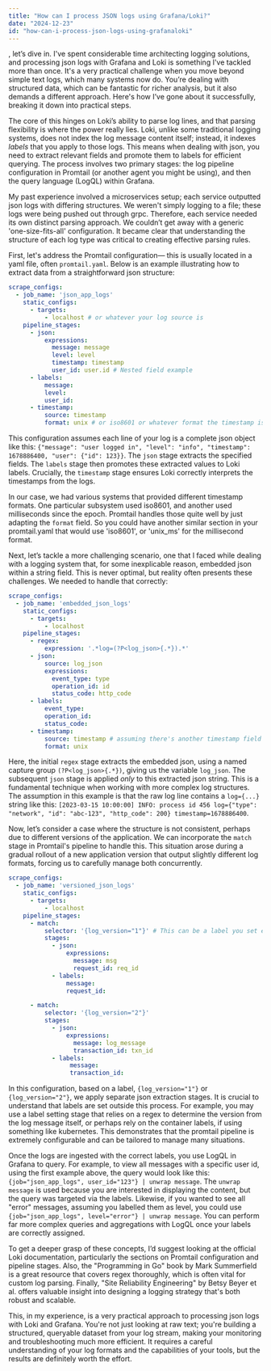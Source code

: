 ```yaml
---
title: "How can I process JSON logs using Grafana/Loki?"
date: "2024-12-23"
id: "how-can-i-process-json-logs-using-grafanaloki"
---
```


, let’s dive in. I've spent considerable time architecting logging solutions, and processing json logs with Grafana and Loki is something I've tackled more than once. It's a very practical challenge when you move beyond simple text logs, which many systems now do. You’re dealing with structured data, which can be fantastic for richer analysis, but it also demands a different approach. Here's how I’ve gone about it successfully, breaking it down into practical steps.

The core of this hinges on Loki’s ability to parse log lines, and that parsing flexibility is where the power really lies. Loki, unlike some traditional logging systems, does not index the log message content itself; instead, it indexes *labels* that you apply to those logs. This means when dealing with json, you need to extract relevant fields and promote them to labels for efficient querying. The process involves two primary stages: the log pipeline configuration in Promtail (or another agent you might be using), and then the query language (LogQL) within Grafana.

My past experience involved a microservices setup; each service outputted json logs with differing structures. We weren't simply logging to a file; these logs were being pushed out through grpc. Therefore, each service needed its own distinct parsing approach. We couldn’t get away with a generic 'one-size-fits-all' configuration. It became clear that understanding the structure of each log type was critical to creating effective parsing rules.

First, let's address the Promtail configuration— this is usually located in a yaml file, often `promtail.yaml`. Below is an example illustrating how to extract data from a straightforward json structure:

```yaml
scrape_configs:
  - job_name: 'json_app_logs'
    static_configs:
      - targets:
          - localhost # or whatever your log source is
    pipeline_stages:
      - json:
          expressions:
            message: message
            level: level
            timestamp: timestamp
            user_id: user.id # Nested field example
      - labels:
          message:
          level:
          user_id:
      - timestamp:
          source: timestamp
          format: unix # or iso8601 or whatever format the timestamp is in
```

This configuration assumes each line of your log is a complete json object like this: `{"message": "user logged in", "level": "info", "timestamp": 1678886400, "user": {"id": 123}}`.  The `json` stage extracts the specified fields. The `labels` stage then promotes these extracted values to Loki labels. Crucially, the `timestamp` stage ensures Loki correctly interprets the timestamps from the logs.

In our case, we had various systems that provided different timestamp formats. One particular subsystem used iso8601, and another used milliseconds since the epoch. Promtail handles those quite well by just adapting the `format` field. So you could have another similar section in your promtail.yaml that would use 'iso8601', or 'unix_ms' for the millisecond format.

Next, let’s tackle a more challenging scenario, one that I faced while dealing with a logging system that, for some inexplicable reason, embedded json within a string field. This is never optimal, but reality often presents these challenges. We needed to handle that correctly:

```yaml
scrape_configs:
  - job_name: 'embedded_json_logs'
    static_configs:
      - targets:
          - localhost
    pipeline_stages:
      - regex:
          expression: '.*log=(?P<log_json>{.*}).*'
      - json:
          source: log_json
          expressions:
            event_type: type
            operation_id: id
            status_code: http_code
      - labels:
          event_type:
          operation_id:
          status_code:
      - timestamp:
          source: timestamp # assuming there's another timestamp field outside the json
          format: unix
```

Here, the initial `regex` stage extracts the embedded json, using a named capture group `(?P<log_json>{.*})`, giving us the variable `log_json`. The subsequent `json` stage is applied *only* to this extracted json string. This is a fundamental technique when working with more complex log structures. The assumption in this example is that the raw log line contains a `log={...}` string like this: `[2023-03-15 10:00:00] INFO: process id 456 log={"type": "network", "id": "abc-123", "http_code": 200} timestamp=1678886400`.

Now, let’s consider a case where the structure is not consistent, perhaps due to different versions of the application. We can incorporate the `match` stage in Promtail's pipeline to handle this. This situation arose during a gradual rollout of a new application version that output slightly different log formats, forcing us to carefully manage both concurrently.

```yaml
scrape_configs:
  - job_name: 'versioned_json_logs'
    static_configs:
      - targets:
          - localhost
    pipeline_stages:
      - match:
          selector: '{log_version="1"}' # This can be a label you set earlier or default label
          stages:
            - json:
                expressions:
                  message: msg
                  request_id: req_id
            - labels:
                message:
                request_id:

      - match:
          selector: '{log_version="2"}'
          stages:
            - json:
                expressions:
                  message: log_message
                  transaction_id: txn_id
            - labels:
                 message:
                 transaction_id:

```

In this configuration, based on a label, `{log_version="1"}` or `{log_version="2"}`, we apply separate json extraction stages. It is crucial to understand that labels are set outside this process. For example, you may use a label setting stage that relies on a regex to determine the version from the log message itself, or perhaps rely on the container labels, if using something like kubernetes. This demonstrates that the promtail pipeline is extremely configurable and can be tailored to manage many situations.

Once the logs are ingested with the correct labels, you use LogQL in Grafana to query. For example, to view all messages with a specific user id, using the first example above, the query would look like this:  `{job="json_app_logs", user_id="123"} | unwrap message`. The `unwrap message` is used because you are interested in displaying the content, but the query was targeted via the labels. Likewise, if you wanted to see all "error" messages, assuming you labelled them as level, you could use ` {job="json_app_logs", level="error"} | unwrap message`. You can perform far more complex queries and aggregations with LogQL once your labels are correctly assigned.

To get a deeper grasp of these concepts, I’d suggest looking at the official Loki documentation, particularly the sections on Promtail configuration and pipeline stages. Also, the "Programming in Go" book by Mark Summerfield is a great resource that covers regex thoroughly, which is often vital for custom log parsing. Finally, "Site Reliability Engineering" by Betsy Beyer et al. offers valuable insight into designing a logging strategy that's both robust and scalable.

This, in my experience, is a very practical approach to processing json logs with Loki and Grafana. You're not just looking at raw text; you're building a structured, queryable dataset from your log stream, making your monitoring and troubleshooting much more efficient. It requires a careful understanding of your log formats and the capabilities of your tools, but the results are definitely worth the effort.
